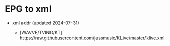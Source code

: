 # EPG to xml

* xml addr (updated 2024-07-31)

  - [WAVVE/TVING/KT]
    https://raw.githubusercontent.com/jassmusic/KLive/master/klive.xml

